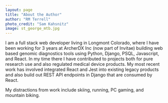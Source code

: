 ```yaml
---
layout: page
title: "About the Author"
author: "RM Terrell"
photo_credit: "Sam Kahsnitz"
image: st_george_mtb.jpg
---
```


I am a full stack web developer living in Longmont Colorado, where I have been working for 3 years at ArcherDX Inc (now part of Invitae) building web based genomic diagnostics tools using Python, Django, PSQL, Javascript, and React. In my time there I have contributed to projects both for pure research use and also regulated medical device products. My most recent work has involved integrated React and Jest into existing legacy products and also build out REST API endpoints in Django that are consumed by React.

My distractions from work include skiing, running, PC gaming, and mountain biking.
